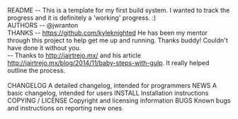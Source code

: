 


README	-- This is a template for my first build system.  I wanted to track the progress and it is definitely a 'working' progress. :)
<br/>
AUTHORS	-- @jwranton
<br/>
THANKS -- https://github.com/kyleknighted He has been my mentor through this project to help get me up and running.  Thanks buddy! Couldn't have done it without you. <br/>
       -- Thanks to http://jairtrejo.mx/ and his article http://jairtrejo.mx/blog/2014/11/baby-steps-with-gulp.  It really helped outline the process.<br/>
<br/>
CHANGELOG	A detailed changelog, intended for programmers
NEWS	A basic changelog, intended for users
INSTALL	Installation instructions
COPYING / LICENSE	Copyright and licensing information
BUGS	Known bugs and instructions on reporting new ones
